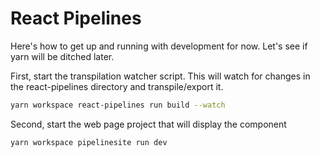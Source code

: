 # React Pipelines

Here's how to get up and running with development for now. Let's see if yarn will be ditched later.

First, start the transpilation watcher script. This will watch for changes in the react-pipelines directory and transpile/export it.
```bash
yarn workspace react-pipelines run build --watch
```

Second, start the web page project that will display the component
```bash
yarn workspace pipelinesite run dev 
```
